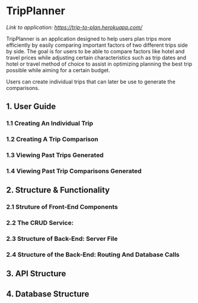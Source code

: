 # TripPlanner

*Link to application: https://trip-to-plan.herokuapp.com/*

TripPlanner is an application designed to help users plan trips more efficiently by easily comparing important factors of two different trips side by side. The goal is for users to be able to compare factors like hotel and travel prices while adjusting certain characteristics such as trip dates and hotel or travel method of choice to assist in optimizing planning the best trip possible while aiming for a certain budget. 

Users can create individual trips that can later be use to generate the comparisons. 

## 1. User Guide

### 1.1 Creating An Individual Trip

### 1.2 Creating A Trip Comparison

### 1.3 Viewing Past Trips Generated

### 1.4 Viewing Past Trip Comparisons Generated

## 2. Structure & Functionality

### 2.1 Struture of Front-End Components

### 2.2 The CRUD Service:

### 2.3 Structure of Back-End: Server File

### 2.4 Structure of the Back-End: Routing And Database Calls

## 3. API Structure 

## 4. Database Structure 